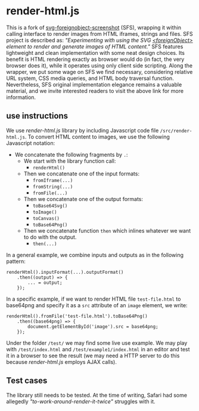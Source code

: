 # render-html.js

This is a fork of [svg-foreignobject-screenshot](https://github.com/aautar/svg-foreignobject-screenshot) (SFS), wrapping it within calling interface to render images from HTML iframes, strings and files. SFS project is described as: *"Experimenting with using the SVG [\<foreignObject>](https://developer.mozilla.org/en-US/docs/Web/SVG/Element/foreignObject) element to render and generate images of HTML content."* SFS features lightweight and clean implementation with some neat design choices. Its benefit is HTML rendering exactly as browser would do (in fact, the very browser does it), while it operates using only client side scripting. Along the wrapper, we put some wage on SFS we find necessary, considering relative URL system, CSS media queries, and HTML body traversal function. Nevertheless, SFS original implementation elegance remains a valuable material, and we invite interested readers to visit the above link for more information.

## use instructions

We use *render-html.js* library by including Javascript code file `/src/render-html.js`. To convert HTML content to images, we use the following Javascript notation: 

- We concatenate the following fragments by `.`:
    - We start with the library function call:
        - `renderHtml()`
    - Then we concatenate one of the input formats:
        - `fromIframe(...)`
        - `fromString(...)`
        - `fromFile(...)`
    - Then we concatenate one of the output formats:
        - `toBase64Svg()`
        - `toImage()`
        - `toCanvas()`
        - `toBase64Png()`
    - Then we concatenate function `then` which inlines whatever we want to do with the output.
        - `then(...)`

In a general example, we combine inputs and outputs as in the following pattern:

    renderHtml().inputFormat(...).outputFormat()
        .then((output) => {
            ... = output;
        });

In a specific example, if we want to render HTML file `test-file.html` to base64png and specify it as a `src` attribute of an `image` element, we write:

    renderHtml().fromFile('test-file.html').toBase64Png()
        .then((base64png) => {
            document.getElementById('image').src = base64png;
        });

Under the folder `/test/` we may find some live use example. We may play with `/test/index.html` and `/test/example1/index.html` in an editor and test it in a browser to see the result (we may need a HTTP server to do this because *render-html.js* employs AJAX calls).

## Test cases

The library still needs to be tested. At the time of writing, Safari had some allegedly *"to-work-around-render-it-twice"* struggles with it.
